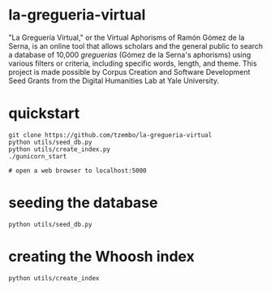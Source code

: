 # la-gregueria-virtual

"La Greguería Virtual," or the Virtual Aphorisms of Ramón Gómez de la Serna, is an online tool that allows scholars and the general public to search a database of 10,000 *greguerías* (Gómez de la Serna's aphorisms) using various filters or criteria, including specific words, length, and theme. This project is made possible by Corpus Creation and Software Development Seed Grants from the Digital Humanities Lab at Yale University.

# quickstart
```
git clone https://github.com/tzembo/la-gregueria-virtual
python utils/seed_db.py
python utils/create_index.py
./gunicorn_start

# open a web browser to localhost:5000
```

# seeding the database
`python utils/seed_db.py`
# creating the Whoosh index
`python utils/create_index`
